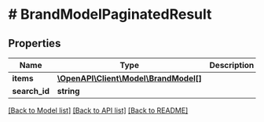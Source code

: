 # # BrandModelPaginatedResult

## Properties

Name | Type | Description | Notes
------------ | ------------- | ------------- | -------------
**items** | [**\OpenAPI\Client\Model\BrandModel[]**](BrandModel.md) |  |
**search_id** | **string** |  | [optional]

[[Back to Model list]](../../README.md#models) [[Back to API list]](../../README.md#endpoints) [[Back to README]](../../README.md)
